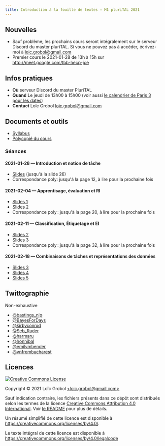 ```yaml
---
title: Introduction à la fouille de textes — M1 pluriTAL 2021
---
```


## Nouvelles

- Sauf problème, les prochains cours seront intégralement sur le serveur Discord du master pluriTAL. Si vous ne pouvez pas à accéder, écrivez-moi à [<loic.grobol@gmail.com>](mailto:loic.grobol@gmail.com)
- Premier cours le 2021-01-28 de 13h à 15h sur <http://meet.google.com/tbb-hecp-jce>

## Infos pratiques

- **Où** serveur Discord du master PluriTAL
- **Quand** Le jeudi de 13h00 à 15h00 (voir aussi [le calendrier de Paris 3 pour les
  dates](http://www.univ-paris3.fr/le-calendrier-universitaire-116398.kjsp))
- **Contact** Loïc Grobol [<loic.grobol@gmail.com>](mailto:loic.grobol@gmail.com)

## Documents et outils

- [Syllabus](https://github.com/LoicGrobol/intro-fouille-textes/releases/download/stable/syllabus.pdf)
- [Polycopié du cours](https://github.com/LoicGrobol/intro-fouille-textes/releases/download/stable/poly.pdf)

### Séances

#### 2021-01-28 — Introduction et notion de tâche

- [Slides](https://github.com/LoicGrobol/intro-fouille-textes/releases/download/stable/lecture-01.pdf) (jusqu'à la slide 26)
- Correspondance poly: jusqu'à la page 12, à lire pour la prochaine fois

#### 2021-02-04 — Apprentisage, évaluation et RI

- [Slides 1](https://github.com/LoicGrobol/intro-fouille-textes/releases/download/stable/lecture-01.pdf)
- [Slides 2](https://github.com/LoicGrobol/intro-fouille-textes/releases/download/stable/lecture-02.pdf)
- Correspondance poly : jusqu'à la page 20, à lire pour la prochaine fois

#### 2021-02-11 — Classification, Étiquetage et EI

- [Slides 2](https://github.com/LoicGrobol/intro-fouille-textes/releases/download/stable/lecture-02.pdf)
- [Slides 3](https://github.com/LoicGrobol/intro-fouille-textes/releases/download/stable/lecture-03.pdf)
- Correspondance poly : jusqu'à la page 32, à lire pour la prochaine fois

#### 2021-02-18 — Combinaisons de tâches et représentations des données

- [Slides 3](https://github.com/LoicGrobol/intro-fouille-textes/releases/download/stable/lecture-03.pdf)
- [Slides 4](https://github.com/LoicGrobol/intro-fouille-textes/releases/download/stable/lecture-04.pdf)
- [Slides 5](https://github.com/LoicGrobol/intro-fouille-textes/releases/download/stable/lecture-05.pdf)

## Twittographie

Non-exhaustive

- [@bastings_nlp](https://twitter.com/bastings_nlp)
- [@BayesForDays](https://twitter.com/BayesForDays)
- [@kirbyconrod](https://twitter.com/kirbyconrod)
- [@Seb_Ruder](https://twitter.com/seb_ruder)
- [@harmaru](https://twitter.com/hardmaru)
- [@honnibal](https://twitter.com/honnibal)
- [@emilymbender](https://twitter.com/emilymbender)
- [@vnfrombucharest](https://twitter.com/vnfrombucharest)

## Licences

<a rel="license" href="http://creativecommons.org/licenses/by/4.0/"><img alt="Creative Commons License" style="border-width:0" src="https://i.creativecommons.org/l/by/4.0/88x31.png"/></a>

 Copyright © 2021 Loïc Grobol [\<loic.grobol@gmail.com\>](mailto:loic.grobol@gmail.com)

Sauf indication contraire, les fichiers présents dans ce dépôt sont distribués selon les termes de
la licence [Creative Commons Attribution 4.0
International](https://creativecommons.org/licenses/by/4.0/). Voir [le README](README.md#Licences)
pour plus de détails.

 Un résumé simplifié de cette licence est disponible à <https://creativecommons.org/licenses/by/4.0/>.

 Le texte intégral de cette licence est disponible à <https://creativecommons.org/licenses/by/4.0/legalcode>
